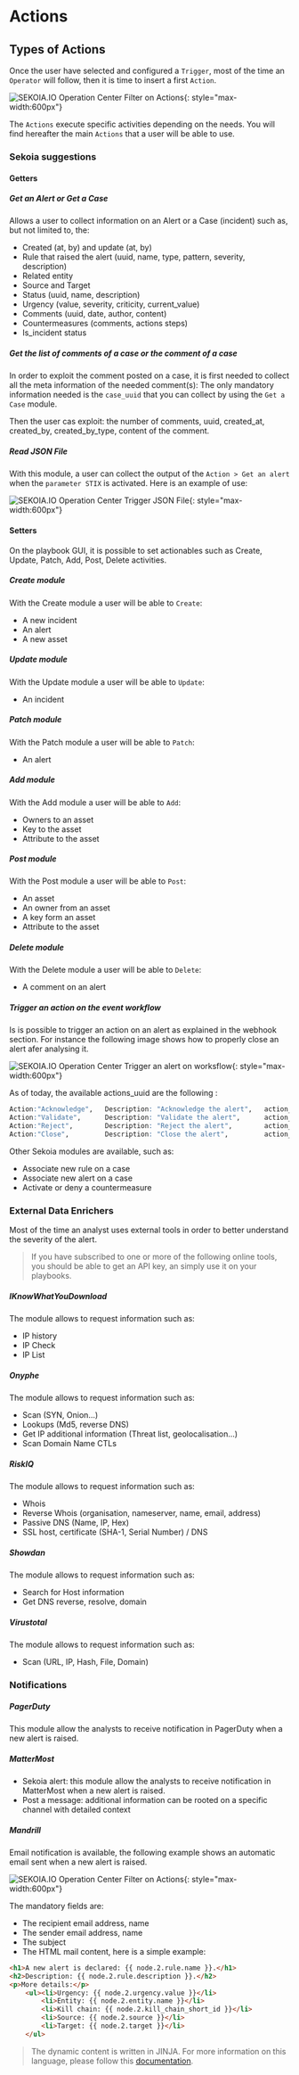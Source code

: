# Actions

## Types of Actions

Once the user have selected and configured a `Trigger`, most of the time an `Operator` will follow, then it is time to insert a first `Action`.

![SEKOIA.IO Operation Center Filter on Actions](/assets/filter_actions.png){: style="max-width:600px"}

The `Actions` execute specific activities depending on the needs. You will find hereafter the main `Actions` that a user will be able to use.

### Sekoia suggestions

#### Getters

##### Get an Alert or Get a Case
Allows a user to collect information on an Alert or a Case (incident) such as, but not limited to, the:

- Created (at, by) and update (at, by)
- Rule that raised the alert (uuid, name, type, pattern, severity, description)
- Related entity
- Source and Target
- Status (uuid, name, description)
- Urgency (value, severity, criticity, current_value)
- Comments (uuid, date, author, content)
- Countermeasures (comments, actions steps)
- Is_incident status

##### Get the list of comments of a case or the comment of a case
In order to exploit the comment posted on a case, it is first needed to collect all the meta information of the needed comment(s):
The only mandatory information needed is the `case_uuid` that you can collect by using the `Get a Case` module.

Then the user cas exploit: the number of comments, uuid, created_at, created_by, created_by_type, content of the comment.

##### Read JSON File
With this module, a user can collect the output of the `Action > Get an alert` when the `parameter STIX` is activated. Here is an example of use:

![SEKOIA.IO Operation Center Trigger JSON File](/assets/json_file.png){: style="max-width:600px"}

#### Setters 
On the playbook GUI, it is possible to set actionables such as Create, Update, Patch, Add, Post, Delete activities.

##### Create module 
With the Create module a user will be able to `Create`:

- A new incident
- An alert
- A new asset

##### Update module 
With the Update module a user will be able to `Update`:

- An incident

##### Patch module 
With the Patch module a user will be able to `Patch`:

- An alert

##### Add module 
With the Add module a user will be able to `Add`:

- Owners to an asset
- Key to the asset
- Attribute to the asset

##### Post module 
With the Post module a user will be able to `Post`:

- An asset
- An owner from an asset
- A key form an asset
- Attribute to the asset

##### Delete module 
With the Delete module a user will be able to `Delete`:

- A comment on an alert

##### Trigger an action on the event workflow
Is is possible to trigger an action on an alert as explained in the webhook section. For instance the following image shows how to properly close an alert afer analysing it.

![SEKOIA.IO Operation Center Trigger an alert on worksflow](/assets/trigger_an_action_on_the_alert_workflow.png){: style="max-width:600px"}

As of today, the available actions_uuid are the following :
```r
Action:"Acknowledge", 	Description: "Acknowledge the alert", 	action_uuid:"937bdabf-6a08-434b-b6d3-d7447e4e452a"
Action:"Validate", 		Description: "Validate the alert", 		action_uuid:"c39a0a95-aa2c-4d0d-8d2e-d3decf426eea"
Action:"Reject", 		Description: "Reject the alert", 		action_uuid:"ade85d7b-7507-4026-bfc6-cc006d10ddac"
Action:"Close", 		Description: "Close the alert", 		action_uuid:"1390be4e-ced8-4dd6-9bed-573471b235ab"
```

Other Sekoia modules are available, such as:

- Associate new rule on a case
- Associate new alert on a case
- Activate or deny a countermeasure

### External Data Enrichers

Most of the time an analyst uses external tools in order to better understand the severity of the alert.
> If you have subscribed to one or more of the following online tools, you should be able to get an API key, an simply use it on your playbooks.

##### IKnowWhatYouDownload
The module allows to request information such as: 

- IP history
- IP Check
- IP List

##### Onyphe
The module allows to request information such as: 

- Scan (SYN, Onion...)
- Lookups (Md5, reverse DNS)
- Get IP additional information (Threat list, geolocalisation...)
- Scan Domain Name CTLs

##### RiskIQ
The module allows to request information such as: 
 
- Whois
- Reverse Whois (organisation, nameserver, name, email, address)
- Passive DNS (Name, IP, Hex)
- SSL host, certificate (SHA-1, Serial Number) / DNS

##### Showdan
The module allows to request information such as: 

- Search for Host information
- Get DNS reverse, resolve, domain

##### Virustotal
The module allows to request information such as: 

- Scan (URL, IP, Hash, File, Domain)

### Notifications

##### PagerDuty
This module allow the analysts to receive notification in PagerDuty when a new alert is raised.

##### MatterMost

- Sekoia alert: this module allow the analysts to receive notification in MatterMost when a new alert is raised.
- Post a message: additional information can be rooted on a specific channel with detailed context

##### Mandrill
Email notification is available, the following example shows an automatic email sent when a new alert is raised.

![SEKOIA.IO Operation Center Filter on Actions](/assets/mandril.png){: style="max-width:600px"}

The mandatory fields are:

- The recipient email address, name
- The sender email address, name
- The subject
- The HTML mail content, here is a simple example:
```HTML
<h1>A new alert is declared: {{ node.2.rule.name }}.</h1> 
<h2>Description: {{ node.2.rule.description }}.</h2>
<p>More details:</p> 
	<ul><li>Urgency: {{ node.2.urgency.value }}</li>
		<li>Entity: {{ node.2.entity.name }}</li>
	 	<li>Kill chain: {{ node.2.kill_chain_short_id }}</li>
	 	<li>Source: {{ node.2.source }}</li>
	 	<li>Target: {{ node.2.target }}</li>
 	</ul>
```

> The dynamic content is written in JINJA. For more information on this language, please follow this [documentation](https://jinja.palletsprojects.com/en/2.10.x/templates/).
